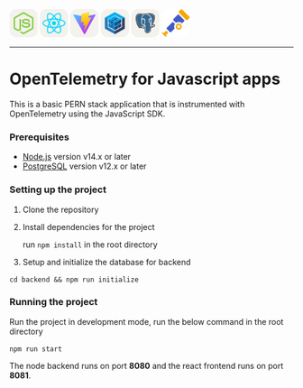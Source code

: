 <p float="left">
<img src="https://raw.githubusercontent.com/tandpfun/skill-icons/main/icons/NodeJS-Light.svg" width="50" height="50">
<img src="https://raw.githubusercontent.com/tandpfun/skill-icons/main/icons/React-Light.svg" width="50" height="50">
<img src="https://raw.githubusercontent.com/tandpfun/skill-icons/main/icons/Vite-Light.svg" width="50" height="50">
<img src="https://raw.githubusercontent.com/tandpfun/skill-icons/main/icons/Sequelize-Light.svg" width="50" height="50">
<img src="https://raw.githubusercontent.com/tandpfun/skill-icons/main/icons/PostgreSQL-Light.svg" width="50" height="50">
<img src="https://raw.githubusercontent.com/cncf/artwork/c2e619cdf85e8bac090ceca7c0834c5cfedf9426/projects/opentelemetry/icon/color/opentelemetry-icon-color.svg" width="50" height="50" style="background-color:#F4F2ED;border-radius:25%;">
</p>
<hr>

# OpenTelemetry for Javascript apps
This is a basic PERN stack application that is instrumented with OpenTelemetry using the JavaScript SDK.

### Prerequisites

- [Node.js](https://nodejs.org/en/) version v14.x or later
- [PostgreSQL](https://www.postgresql.org/) version v12.x or later

### Setting up the project

1. Clone the repository 
2. Install dependencies for the project
   
     run `npm install` in the root directory

3. Setup and initialize the database for backend 
   
```
cd backend && npm run initialize
```

### Running the project 

Run the project in development mode, run the below command in the root directory

 ```
 npm run start
 ``` 

The node backend runs on port **8080** and the react frontend runs on port **8081**.
